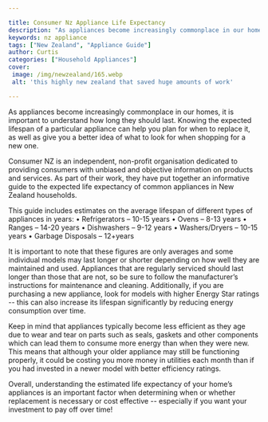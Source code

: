 ```yaml
---

title: Consumer Nz Appliance Life Expectancy
description: "As appliances become increasingly commonplace in our homes, it is important to understand how long they should last. Knowing the e...find out now"
keywords: nz appliance
tags: ["New Zealand", "Appliance Guide"]
author: Curtis
categories: ["Household Appliances"]
cover: 
 image: /img/newzealand/165.webp
 alt: 'this highly new zealand that saved huge amounts of work'

---
```


As appliances become increasingly commonplace in our homes, it is important to understand how long they should last. Knowing the expected lifespan of a particular appliance can help you plan for when to replace it, as well as give you a better idea of what to look for when shopping for a new one.

Consumer NZ is an independent, non-profit organisation dedicated to providing consumers with unbiased and objective information on products and services. As part of their work, they have put together an informative guide to the expected life expectancy of common appliances in New Zealand households. 

This guide includes estimates on the average lifespan of different types of appliances in years: 
• Refrigerators – 10-15 years 
• Ovens – 8-13 years 
• Ranges – 14-20 years 
• Dishwashers – 9-12 years 
• Washers/Dryers – 10-15 years 
• Garbage Disposals – 12+years 

It is important to note that these figures are only averages and some individual models may last longer or shorter depending on how well they are maintained and used. Appliances that are regularly serviced should last longer than those that are not, so be sure to follow the manufacturer’s instructions for maintenance and cleaning. Additionally, if you are purchasing a new appliance, look for models with higher Energy Star ratings -- this can also increase its lifespan significantly by reducing energy consumption over time. 

Keep in mind that appliances typically become less efficient as they age due to wear and tear on parts such as seals, gaskets and other components which can lead them to consume more energy than when they were new. This means that although your older appliance may still be functioning properly, it could be costing you more money in utilities each month than if you had invested in a newer model with better efficiency ratings. 

Overall, understanding the estimated life expectancy of your home’s appliances is an important factor when determining when or whether replacement is necessary or cost effective -- especially if you want your investment to pay off over time!

